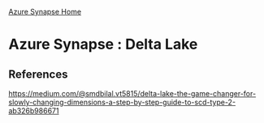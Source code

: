
[Azure Synapse Home](azure_synapse_analytics.md)

# Azure Synapse : Delta Lake






## References

https://medium.com/@smdbilal.vt5815/delta-lake-the-game-changer-for-slowly-changing-dimensions-a-step-by-step-guide-to-scd-type-2-ab326b986671

